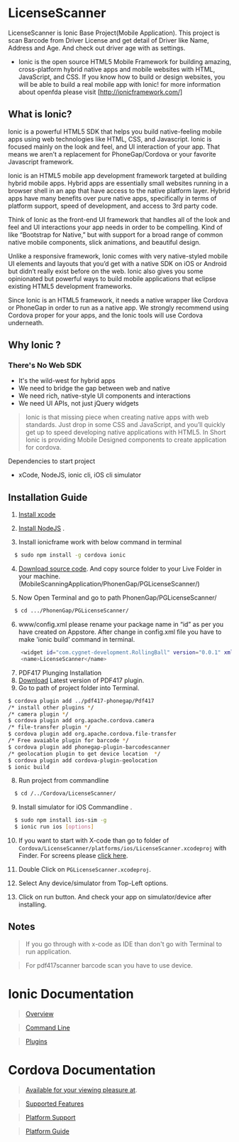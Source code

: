 # LicenseScanner 
LicenseScanner is Ionic Base Project(Mobile Application). This project is scan Barcode from Driver License and get detail of Driver like Name, Address and Age. And check out driver age with as settings.
 * Ionic is the open source HTML5 Mobile Framework for building amazing, cross-platform hybrid native apps and mobile websites with HTML, JavaScript, and CSS. If you know how to build or design websites, you will be able to build a real mobile app with Ionic!
for more information about openfda please visit [http://ionicframework.com/]

## What is Ionic?
Ionic is a powerful HTML5 SDK that helps you build native-feeling mobile apps using web technologies like HTML, CSS, and Javascript. Ionic is focused mainly on the look and feel, and UI interaction of your app. That means we aren't a replacement for PhoneGap/Cordova or your favorite Javascript framework.

Ionic is an HTML5 mobile app development framework targeted at building hybrid mobile apps. Hybrid apps are essentially small websites running in a browser shell in an app that have access to the native platform layer. Hybrid apps have many benefits over pure native apps, specifically in terms of platform support, speed of development, and access to 3rd party code.

Think of Ionic as the front-end UI framework that handles all of the look and feel and UI interactions your app needs in order to be compelling. Kind of like “Bootstrap for Native,” but with support for a broad range of common native mobile components, slick animations, and beautiful design.

Unlike a responsive framework, Ionic comes with very native-styled mobile UI elements and layouts that you’d get with a native SDK on iOS or Android but didn’t really exist before on the web. Ionic also gives you some opinionated but powerful ways to build mobile applications that eclipse existing HTML5 development frameworks.

Since Ionic is an HTML5 framework, it needs a native wrapper like Cordova or PhoneGap in order to run as a native app. We strongly recommend using Cordova proper for your apps, and the Ionic tools will use Cordova underneath.

## Why Ionic ?
### There's No Web SDK
* It's the wild-west for hybrid apps
* We need to bridge the gap between web and native
* We need rich, native-style UI components and interactions
* We need UI APIs, not just jQuery widgets

> Ionic is that missing piece when creating native apps with web standards. Just drop in some CSS and JavaScript, and you’ll quickly get up to speed developing native applications with HTML5.
In Short Ionic is providing Mobile Designed components to create application for cordova. 




Dependencies to start project
  * xCode, NodeJS, ionic cli, iOS cli simulator     

## Installation Guide 

1. [Install xcode](https://developer.apple.com/xcode/)

2. [Install NodeJS](https://nodejs.org/en/) .

3. Install ionicframe work with below command in terminal
```bash
  $ sudo npm install -g cordova ionic
```

4. [Download source code](https://github.com/aurotech/MobileScanningApplication). And copy source folder to your Live Folder in your machine. (MobileScanningApplication/PhonenGap/PGLicenseScanner/)

5. Now Open Terminal and go to path PhonenGap/PGLicenseScanner/
```bash
  $ cd .../PhonenGap/PGLicenseScanner/
```

6. www/config.xml please rename your package name in “id” as per you have created on Appstore. After change in config.xml file you have to make 'ionic build' command in terminal.
```bash
    <widget id="com.cygnet-development.RollingBall" version="0.0.1" xmlns="http://www.w3.org/ns/widgets" xmlns:cdv="http://cordova.apache.org/ns/1.0">
    <name>LicenseScanner</name>
```

7. PDF417 Plunging Installation 
  1. [Download](https://github.com/PDF417/pdf417-phonegap) Latest version of PDF417 plugin.
  2. Go to path of project folder into Terminal.
```bash
$ cordova plugin add ../pdf417-phonegap/Pdf417
/* install other plugins */
/* camera plugin */
$ cordova plugin add org.apache.cordova.camera
/* file-transfer plugin */
$ cordova plugin add org.apache.cordova.file-transfer
/* Free avaiable plugin for barcode */
$ cordova plugin add phonegap-plugin-barcodescanner
/* geolocation plugin to get device location  */
$ cordova plugin add cordova-plugin-geolocation
$ ionic build
```

8. Run project from commandline 
```bash
  $ cd /../Cordova/LicenseScanner/
```

9. Install simulator for iOS Commandline . 
```bash
  $ sudo npm install ios-sim -g
  $ ionic run ios [options]
 ```

10. If you want to start with X-code than go to folder of  `Cordova/LicenseScanner/platforms/ios/LicenseScanner.xcodeproj` with Finder. For screens please [click here](https://cordova.apache.org/docs/en/5.0.0/guide/platforms/ios/index.html).

11. Double Click on `PGLicenseScanner.xcodeproj`. 

12. Select Any device/simulator from Top-Left options.

13. Click on run button. And check your app on simulator/device after installing.

## Notes
>If you go through with x-code as IDE than don't go with Terminal to run application.

>For pdf417scanner barcode scan you have to use device.

# Ionic Documentation
>   [Overview](http://ionicframework.com/docs/overview/#css-sass)
  
>   [Command Line](http://ionicframework.com/docs/cli/)
  
>   [Plugins](https://cordova.apache.org/docs/en/4.0.0/cordova/plugins/pluginapis.html)
  

# Cordova Documentation 
> [Available for your viewing pleasure at](https://cordova.apache.org/docs/en/latest/guide/overview/).

> [Supported Features](https://cordova.apache.org/docs/en/latest/)

> [Platform Support](https://cordova.apache.org/docs/en/latest/guide/support/index.html)

> [Platform Guide](https://cordova.apache.org/docs/en/5.0.0/guide/platforms/index.html)